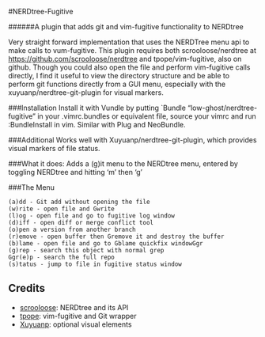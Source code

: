 #NERDtree-Fugitive

######A plugin that adds git and vim-fugitive functionality to NERDtree

Very straight forward implementation that uses the NERDTree menu api to make calls to vum-fugitive. This plugin requires both scrooloose/nerdtree at https://github.com/scrooloose/nerdtree and tpope/vim-fugitive, also on github. Though you could also open the file and perform vim-fugitive calls directly, I find it useful to view the directory structure and be able to perform git functions directly from a GUI menu, especially with the xuyuanp/nerdtree-git-plugin for visual markers.

###Installation
Install it with Vundle by putting
`Bundle “low-ghost/nerdtree-fugitive”
in your .vimrc.bundles or equivalent file, source your vimrc and run :BundleInstall in vim. Similar with Plug and NeoBundle.

###Additional
Works well with Xuyuanp/nerdtree-git-plugin, which provides visual markers of file status.

###What it does:
Adds a (g)it menu to the NERDtree menu, entered by toggling NERDtree and hitting ‘m’ then ‘g’

###The Menu

    (a)dd - Git add without opening the file
    (w)rite - open file and Gwrite
    (l)og - open file and go to fugitive log window
    (d)iff - open diff or merge conflict tool
    (o)pen a version from another branch
    (r)emove - open buffer then Gremove it and destroy the buffer
    (b)lame - open file and go to Gblame quickfix windowGgr
    (g)rep - search this object with normal grep
    Ggr(e)p - search the full repo
    (s)tatus - jump to file in fugitive status window

## Credits

*  [scrooloose](https://github.com/scrooloose): NERDtree and its API
*  [tpope](https://github.com/tpope/vim-fugitive): vim-fugitive and Git wrapper
*  [Xuyuanp](https://github.com/Xuyuanp/nerdtree-git-plugin): optional visual elements
